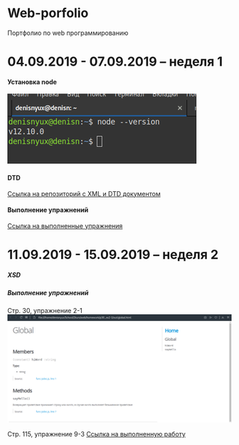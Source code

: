 # Web-porfolio
Портфолио по web программированию


# 04.09.2019 - 07.09.2019 – неделя 1


#### Установка node
![alt](/lr1/screen.png)
#### DTD
[Ссылка на репозиторий с XML и DTD документом](https://github.com/DenisNyux/xml_part2)
#### Выполнение упражнений
[Ссылка на выполненные упражнения](https://github.com/DenisNyux/p13_ex1-5)
# 11.09.2019 - 15.09.2019 – неделя 2
##### XSD
##### Выполнение упражнений
Стр. 30, упражнение 2-1
![alt](/lr2/2-1.png)

Стр. 115, упражнение 9-3
[Ссылка на выполненную работу](https://denisnyux.github.io/p115_ex9-3/)

